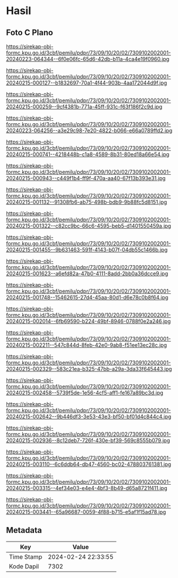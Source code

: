 # Hasil

## Foto C Plano

https://sirekap-obj-formc.kpu.go.id/3cbf/pemilu/pdpr/73/09/10/20/02/7309102002001-20240223-064344--6f0e06fc-65d6-42db-b11a-4ca4e19f0960.jpg

https://sirekap-obj-formc.kpu.go.id/3cbf/pemilu/pdpr/73/09/10/20/02/7309102002001-20240215-000127--b1832697-70a1-4f44-903b-4aa172044d9f.jpg

https://sirekap-obj-formc.kpu.go.id/3cbf/pemilu/pdpr/73/09/10/20/02/7309102002001-20240215-000259--9cf4381b-771a-45ff-931c-f63f186f2c9d.jpg

https://sirekap-obj-formc.kpu.go.id/3cbf/pemilu/pdpr/73/09/10/20/02/7309102002001-20240223-064256--a3e29c98-7e20-4822-b066-e66a0789ffd2.jpg

https://sirekap-obj-formc.kpu.go.id/3cbf/pemilu/pdpr/73/09/10/20/02/7309102002001-20240215-000741--4218448b-c1a8-4589-8b31-80ed18a66e54.jpg

https://sirekap-obj-formc.kpu.go.id/3cbf/pemilu/pdpr/73/09/10/20/02/7309102002001-20240215-000943--c449f1b4-ff9f-470a-aa40-67f13b393e31.jpg

https://sirekap-obj-formc.kpu.go.id/3cbf/pemilu/pdpr/73/09/10/20/02/7309102002001-20240215-001132--91308fb6-ab75-498b-bdb9-9b88fc5d8151.jpg

https://sirekap-obj-formc.kpu.go.id/3cbf/pemilu/pdpr/73/09/10/20/02/7309102002001-20240215-001322--c82cc9bc-66c6-4595-beb5-d1401550459a.jpg

https://sirekap-obj-formc.kpu.go.id/3cbf/pemilu/pdpr/73/09/10/20/02/7309102002001-20240215-001455--9b631463-591f-4143-b07f-04db55c1466b.jpg

https://sirekap-obj-formc.kpu.go.id/3cbf/pemilu/pdpr/73/09/10/20/02/7309102002001-20240215-001623--a6efd82a-47b0-4111-8add-2bb0a36dcce9.jpg

https://sirekap-obj-formc.kpu.go.id/3cbf/pemilu/pdpr/73/09/10/20/02/7309102002001-20240215-001748--15462615-27d4-45aa-80d1-d6e78c0b8f64.jpg

https://sirekap-obj-formc.kpu.go.id/3cbf/pemilu/pdpr/73/09/10/20/02/7309102002001-20240215-002014--6fb69590-b224-49bf-8946-0788f0e2a246.jpg

https://sirekap-obj-formc.kpu.go.id/3cbf/pemilu/pdpr/73/09/10/20/02/7309102002001-20240215-002211--547c844d-8feb-42e0-9ab8-f51ee13ec28c.jpg

https://sirekap-obj-formc.kpu.go.id/3cbf/pemilu/pdpr/73/09/10/20/02/7309102002001-20240215-002329--583c21ea-b325-47bb-a29a-3da33f645443.jpg

https://sirekap-obj-formc.kpu.go.id/3cbf/pemilu/pdpr/73/09/10/20/02/7309102002001-20240215-002458--5739f5de-1e56-4cf5-aff1-fe167a89bc3d.jpg

https://sirekap-obj-formc.kpu.go.id/3cbf/pemilu/pdpr/73/09/10/20/02/7309102002001-20240215-002642--9b446df3-3e53-43e3-bf50-bf01d4c844c4.jpg

https://sirekap-obj-formc.kpu.go.id/3cbf/pemilu/pdpr/73/09/10/20/02/7309102002001-20240215-002936--8c12deb7-726f-430e-bf39-569c8555b079.jpg

https://sirekap-obj-formc.kpu.go.id/3cbf/pemilu/pdpr/73/09/10/20/02/7309102002001-20240215-003110--6c6ddb64-db47-4560-bc02-478803761381.jpg

https://sirekap-obj-formc.kpu.go.id/3cbf/pemilu/pdpr/73/09/10/20/02/7309102002001-20240215-003315--4ef34e03-e4e4-4bf3-8b49-d65a8721f411.jpg

https://sirekap-obj-formc.kpu.go.id/3cbf/pemilu/pdpr/73/09/10/20/02/7309102002001-20240215-003441--65a96687-0059-4f88-b715-e5af1f15ad78.jpg


## Metadata

| Key        | Value               |
| ---------- | ------------------- |
| Time Stamp | 2024-02-24 22:33:55 |
| Kode Dapil | 7302                |



